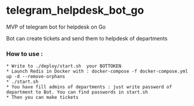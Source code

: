 # telegram_helpdesk_bot_go
MVP of telegram bot for helpdesk on Go

Bot can create tickets and send them to helpdesk of departments

### How to use :
    * Write to ./deploy/start.sh  your BOTTOKEN
    * Launch Redis in Docker with : docker-compose -f docker-compose.yml up -d --remove-orphans
    * ./start.sh
    * You have fill admins of departments : just write password of department to Bot. You can find passwords in start.sh
    * Then you can make tickets
